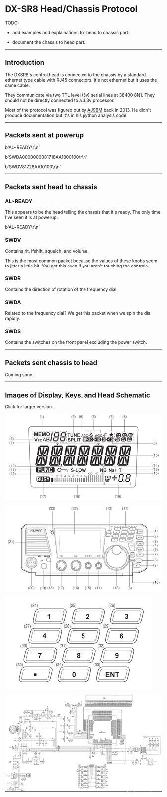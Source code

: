 # DX-SR8 Head/Chassis Protocol

TODO:

- add examples and explainations for head to chassis part.

- document the chassis to head part.

---

## Introduction

The DXSR8's control head is connected to the chassis by a standard ethernet type cable with RJ45 connectors. It's not ethernet but it uses the same cable.

They communicate via two TTL level (5v) serial lines at 38400 8N1. They should not be directly connected to a 3.3v processor.

Most of the protocol was figured out by [AJ9BM](./aj9bm.md) back in 2013. He didn't produce documentation but it's in his python analysis code.

---

## Packets sent at powerup

b'AL~READY\r\n'

b'SWDA0000000081718AA1800100\r\n'

b'SWDV81728AA10100\r\n'

---

## Packets sent head to chassis

### AL~READY

This appears to be the head telling the chassis that it's ready. The only time I've seen it is at powerup.

b'AL~READY\r\n'

### SWDV

Contains rit, ifshift, squelch, and volume.

This is the most common packet because the values of these knobs seem to jitter a little bit. You get this even if you aren't touching the controls.

### SWDR

Contains the direction of rotation of the frequency dial

### SWDA

Related to the frequency dial? We get this packet when we spin the dial rapidly.

### SWDS

Contains the switches on the front panel excluding the power switch.
    
---

## Packets sent chassis to head

Coming soon.

---

## Images of Display, Keys, and Head Schematic

Click for larger version.

[![Display](./images/display_small.png "Display")](./images/display.png "Display")

[![Front Panel](./images/front_panel_small.png "Front Panel")](./images/front_panel.png "Front Panel")

[![Keypad](./images/keypad_small.png "Keypad")](./images/keypad_small.png "Keypad")

[![Front Panel Schematic](./images/front_panel_schematic_small.png "Front Panel Schematic")](./images/front_panel_schematic.png "Front Panel Schematic")

